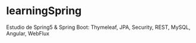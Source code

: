 # learningSpring
Estudio de Spring5  &amp; Spring Boot: Thymeleaf, JPA, Security, REST, MySQL, Angular, WebFlux
